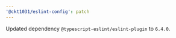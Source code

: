 ```yaml
---
'@ckt1031/eslint-config': patch
---
```


Updated dependency `@typescript-eslint/eslint-plugin` to `6.4.0`.
